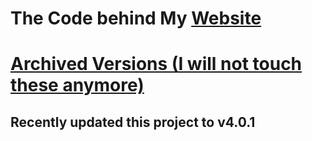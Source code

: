 # The Code behind My [Website](https://notamojangdev.pages.dev)

# [Archived Versions (I will not touch these anymore)](https://notamojangdev.pages.dev/SiteVersions)


## Recently updated this project to v4.0.1
